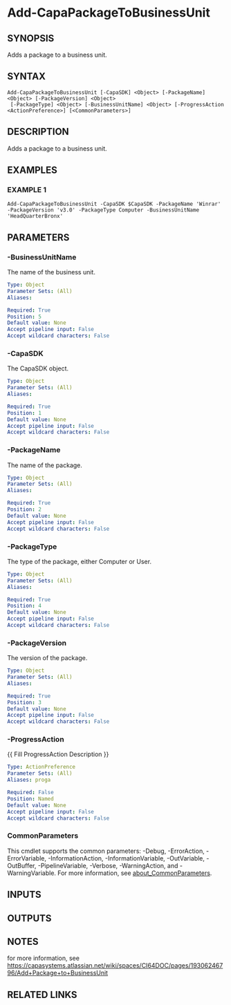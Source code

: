 # Add-CapaPackageToBusinessUnit

## SYNOPSIS
Adds a package to a business unit.

## SYNTAX

```
Add-CapaPackageToBusinessUnit [-CapaSDK] <Object> [-PackageName] <Object> [-PackageVersion] <Object>
 [-PackageType] <Object> [-BusinessUnitName] <Object> [-ProgressAction <ActionPreference>] [<CommonParameters>]
```

## DESCRIPTION
Adds a package to a business unit.

## EXAMPLES

### EXAMPLE 1
```
Add-CapaPackageToBusinessUnit -CapaSDK $CapaSDK -PackageName 'Winrar' -PackageVersion 'v3.0' -PackageType Computer -BusinessUnitName 'HeadQuarterBronx'
```

## PARAMETERS

### -BusinessUnitName
The name of the business unit.

```yaml
Type: Object
Parameter Sets: (All)
Aliases:

Required: True
Position: 5
Default value: None
Accept pipeline input: False
Accept wildcard characters: False
```

### -CapaSDK
The CapaSDK object.

```yaml
Type: Object
Parameter Sets: (All)
Aliases:

Required: True
Position: 1
Default value: None
Accept pipeline input: False
Accept wildcard characters: False
```

### -PackageName
The name of the package.

```yaml
Type: Object
Parameter Sets: (All)
Aliases:

Required: True
Position: 2
Default value: None
Accept pipeline input: False
Accept wildcard characters: False
```

### -PackageType
The type of the package, either Computer or User.

```yaml
Type: Object
Parameter Sets: (All)
Aliases:

Required: True
Position: 4
Default value: None
Accept pipeline input: False
Accept wildcard characters: False
```

### -PackageVersion
The version of the package.

```yaml
Type: Object
Parameter Sets: (All)
Aliases:

Required: True
Position: 3
Default value: None
Accept pipeline input: False
Accept wildcard characters: False
```

### -ProgressAction
{{ Fill ProgressAction Description }}

```yaml
Type: ActionPreference
Parameter Sets: (All)
Aliases: proga

Required: False
Position: Named
Default value: None
Accept pipeline input: False
Accept wildcard characters: False
```

### CommonParameters
This cmdlet supports the common parameters: -Debug, -ErrorAction, -ErrorVariable, -InformationAction, -InformationVariable, -OutVariable, -OutBuffer, -PipelineVariable, -Verbose, -WarningAction, and -WarningVariable. For more information, see [about_CommonParameters](http://go.microsoft.com/fwlink/?LinkID=113216).

## INPUTS

## OUTPUTS

## NOTES
for more information, see https://capasystems.atlassian.net/wiki/spaces/CI64DOC/pages/19306246796/Add+Package+to+BusinessUnit

## RELATED LINKS
